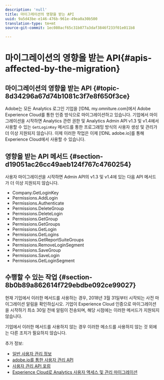 ```yaml
---
description: 'null'
title: 마이그레이션의 영향을 받는 API
uuid: 9a5d43be-e146-476b-961e-49ea0a30b500
translation-type: tm+mt
source-git-commit: 1ec080acf65c31b077a3daf3846f233f01e011b8

---
```



# 마이그레이션의 영향을 받는 API{#apis-affected-by-the-migration}

## 마이그레이션의 영향을 받는 API {#topic-8d34296a67d74b1081c3f7e8f650f3ce}

Adobe는 모든 Analytics 로그인 기업을 [!DNL my.omniture.com]에서 Adobe Experience Cloud를 통한 인증 방식으로 마이그레이션하고 있습니다. 기업에서 마이그레이션을 시작하면 Analytics 관련 권한 및 Analytics Admin API v1.3 및 v1.4에서 사용할 수 있는 `GetLoginKey` 메서드를 통한 프로그래밍 방식의 사용자 생성 및 관리가 더 이상 지원되지 않습니다. 이제 이러한 작업은 이제 [!DNL adobe.io]를 통해 Experience Cloud에서 사용할 수 있습니다.

## 영향을 받는 API 메서드 {#section-d19051ac26cc49aeb124f767c4760254}

사용자 마이그레이션을 시작하면 Admin API의 v1.3 및 v1.4에 있는 다음 API 메서드가 더 이상 지원되지 않습니다.

* Company.GetLoginKey
* Permissions.AddLogin
* Permissions.Authenticate
* Permissions.DeleteGroup
* Permissions.DeleteLogin
* Permissions.GetGroup
* Permissions.GetGroups
* Permissions.GetLogin
* Permissions.GetLogins
* Permissions.GetReportSuiteGroups
* Permissions.RemoveLoginSegment
* Permissions.SaveGroup
* Permissions.SaveLogin
* Permissions.GetLoginSegment

## 수행할 수 있는 작업 {#section-8b0b89a862614f729ebdbe092ce99027}

현재 기업에서 이러한 메서드를 사용하는 경우, 2018년 3월 31일부터 시작되는 사전 마이그레이션 알림을 확인하십시오. 기업이 Experience Cloud 인증으로 마이그레이션을 시작하기 최소 30일 전에 알림이 전송되며, 해당 시점에는 이러한 메서드가 지원되지 않습니다.

기업에서 이러한 메서드를 사용하지 않는 경우 이러한 메소드를 사용하지 않는 것 외에는 다른 조치가 필요하지 않습니다.

추가 정보:

* [일반 사용자 관리 정보](https://helpx.adobe.com/enterprise/help/users.html)
* [adobe.io를 통한 사용자 관리 API](https://www.adobe.io/apis/cloudplatform/usermanagement/docs/gettingstarted.html)
* [사용자 관리 API 포럼](https://forums.adobe.com/community/umapi/overview)
* [Experience Cloud로 Analytics 사용자 액세스 및 관리 마이그레이션](https://marketing.adobe.com/resources/help/en_US/experience-cloud/admin-console/analytics-migration/)

